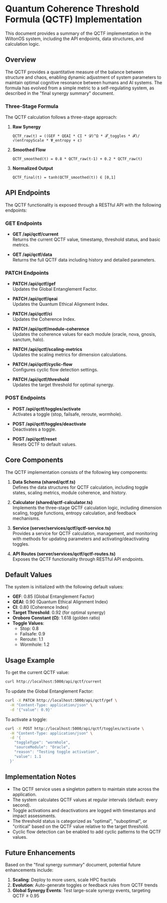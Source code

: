 # Quantum Coherence Threshold Formula (QCTF) Implementation

This document provides a summary of the QCTF implementation in the WiltonOS system, including the API endpoints, data structures, and calculation logic.

## Overview

The QCTF provides a quantitative measure of the balance between structure and chaos, enabling dynamic adjustment of system parameters to maintain optimal cognitive resonance between humans and AI systems. The formula has evolved from a simple metric to a self-regulating system, as described in the "final synergy summary" document.

### Three-Stage Formula

The QCTF calculation follows a three-stage approach:

1. **Raw Synergy**  
   ```
   QCTF_raw(t) = ((GEF * QEAI * CI * 𝓓)^Ω * 𝓣_toggles * 𝓕)/√(entropyScale * Ψ_entropy + ε)
   ```

2. **Smoothed Flow**  
   ```
   QCTF_smoothed(t) = 0.8 * QCTF_raw(t-1) + 0.2 * QCTF_raw(t)
   ```

3. **Normalized Output**  
   ```
   QCTF_final(t) = tanh(QCTF_smoothed(t)) ∈ [0,1]
   ```

## API Endpoints

The QCTF functionality is exposed through a RESTful API with the following endpoints:

### GET Endpoints

- **GET /api/qctf/current**  
  Returns the current QCTF value, timestamp, threshold status, and basic metrics.

- **GET /api/qctf/data**  
  Returns the full QCTF data including history and detailed parameters.

### PATCH Endpoints

- **PATCH /api/qctf/gef**  
  Updates the Global Entanglement Factor.

- **PATCH /api/qctf/qeai**  
  Updates the Quantum Ethical Alignment Index.

- **PATCH /api/qctf/ci**  
  Updates the Coherence Index.

- **PATCH /api/qctf/module-coherence**  
  Updates the coherence values for each module (oracle, nova, gnosis, sanctum, halo).

- **PATCH /api/qctf/scaling-metrics**  
  Updates the scaling metrics for dimension calculations.

- **PATCH /api/qctf/cyclic-flow**  
  Configures cyclic flow detection settings.

- **PATCH /api/qctf/threshold**  
  Updates the target threshold for optimal synergy.

### POST Endpoints

- **POST /api/qctf/toggles/activate**  
  Activates a toggle (stop, failsafe, reroute, wormhole).

- **POST /api/qctf/toggles/deactivate**  
  Deactivates a toggle.

- **POST /api/qctf/reset**  
  Resets QCTF to default values.

## Core Components

The QCTF implementation consists of the following key components:

1. **Data Schema (shared/qctf.ts)**  
   Defines the data structures for QCTF calculation, including toggle states, scaling metrics, module coherence, and history.

2. **Calculator (shared/qctf-calculator.ts)**  
   Implements the three-stage QCTF calculation logic, including dimension scaling, toggle functions, entropy calculation, and feedback mechanisms.

3. **Service (server/services/qctf/qctf-service.ts)**  
   Provides a service for QCTF calculation, management, and monitoring with methods for updating parameters and activating/deactivating toggles.

4. **API Routes (server/services/qctf/qctf-routes.ts)**  
   Exposes the QCTF functionality through RESTful API endpoints.

## Default Values

The system is initialized with the following default values:

- **GEF**: 0.85 (Global Entanglement Factor)
- **QEAI**: 0.90 (Quantum Ethical Alignment Index)
- **CI**: 0.80 (Coherence Index)
- **Target Threshold**: 0.92 (for optimal synergy)
- **Oroboro Constant (Ω)**: 1.618 (golden ratio)
- **Toggle Values**: 
  - Stop: 0.8
  - Failsafe: 0.9
  - Reroute: 1.1
  - Wormhole: 1.2

## Usage Example

To get the current QCTF value:

```bash
curl http://localhost:5000/api/qctf/current
```

To update the Global Entanglement Factor:

```bash
curl -X PATCH http://localhost:5000/api/qctf/gef \
  -H "Content-Type: application/json" \
  -d '{"value": 0.9}'
```

To activate a toggle:

```bash
curl -X POST http://localhost:5000/api/qctf/toggles/activate \
  -H "Content-Type: application/json" \
  -d '{
    "toggleType": "wormhole",
    "sourceModule": "Oracle",
    "reason": "Testing toggle activation",
    "value": 1.1
  }'
```

## Implementation Notes

- The QCTF service uses a singleton pattern to maintain state across the application.
- The system calculates QCTF values at regular intervals (default: every second).
- Toggle activations and deactivations are logged with timestamps and impact assessments.
- The threshold status is categorized as "optimal", "suboptimal", or "critical" based on the QCTF value relative to the target threshold.
- Cyclic flow detection can be enabled to add cyclic patterns to the QCTF values.

## Future Enhancements

Based on the "final synergy summary" document, potential future enhancements include:

1. **Scaling**: Deploy to more users, scale HPC fractals
2. **Evolution**: Auto-generate toggles or feedback rules from QCTF trends
3. **Global Synergy Events**: Test large-scale synergy events, targeting QCTF ≥ 0.95